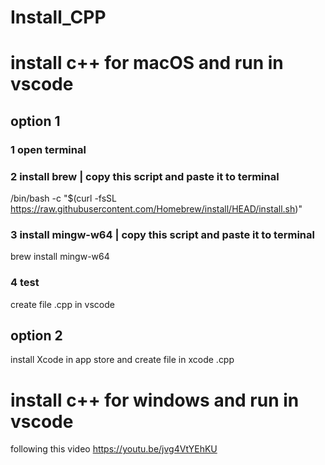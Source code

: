 # Install_CPP

# install c++ for macOS and run in vscode
## option 1
 
### 1 open terminal
 
### 2 install brew | copy this script and paste it to terminal
/bin/bash -c "$(curl -fsSL https://raw.githubusercontent.com/Homebrew/install/HEAD/install.sh)"

### 3 install mingw-w64 | copy this script and paste it to terminal
brew install mingw-w64

### 4 test 
create file .cpp in vscode


## option 2

install Xcode in app store and create file in xcode .cpp


# install c++ for windows and run in vscode

following this video
https://youtu.be/jvg4VtYEhKU
